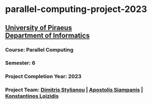 # parallel-computing-project-2023
## [University of Piraeus](https://www.unipi.gr/unipi/en/)<br>[Department of Informatics](https://www.cs.unipi.gr/index.php?lang=en)
### Course: Parallel Computing
### Semester: 6
### Project Completion Year: 2023
### Project Team: [Dimitris Stylianou](https://github.com/dimitrisstyl7) | [Apostolis Siampanis](https://github.com/Apostolis2002) | [Konstantinos Loizidis](https://github.com/kostas96674)
